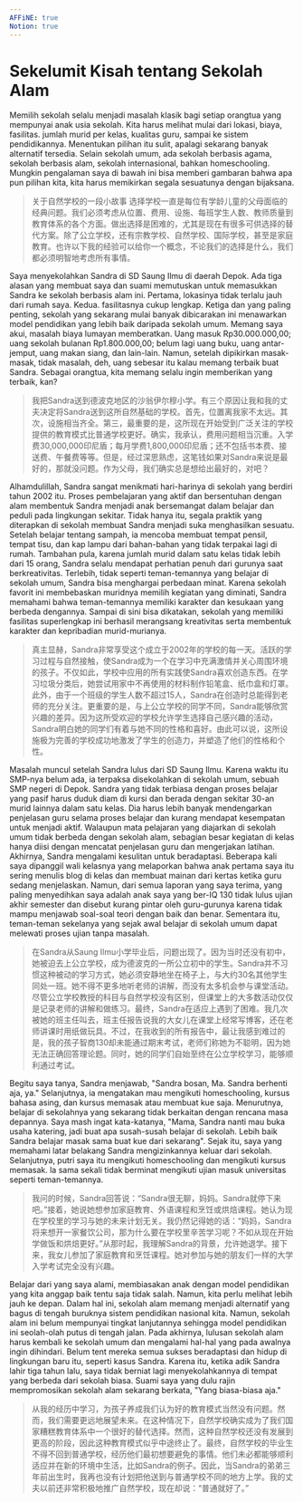 ```yaml
---
AFFiNE: true
Notion: true
---
```


# Sekelumit Kisah tentang Sekolah Alam

Memilih sekolah selalu menjadi masalah klasik bagi setiap orangtua yang mempunyai anak usia sekolah. Kita harus melihat mulai dari lokasi, biaya, fasilitas. jumlah murid per kelas, kualitas guru, sampai ke sistem pendidikannya. Menentukan pilihan itu sulit, apalagi sekarang banyak alternatif tersedia. Selain sekolah umum, ada sekolah berbasis agama, sekolah berbasis alam, sekolah internasional, bahkan homeschooling. Mungkin pengalaman saya di bawah ini bisa memberi gambaran bahwa apa pun pilihan kita, kita harus memikirkan segala sesuatunya dengan bijaksana.

> 关于自然学校的一段小故事
> 选择学校一直是每位有学龄儿童的父母面临的经典问题。我们必须考虑从位置、费用、设施、每班学生人数、教师质量到教育体系的各个方面。做出选择是困难的，尤其是现在有很多可供选择的替代方案。除了公立学校，还有宗教学校、自然学校、国际学校，甚至是家庭教育。也许以下我的经验可以给你一个概念，不论我们的选择是什么，我们都必须明智地考虑所有事情。

Saya menyekolahkan Sandra di SD Saung Ilmu di daerah Depok. Ada tiga alasan yang membuat saya dan suami memutuskan untuk memasukkan Sandra ke sekolah berbasis alam ini. Pertama, lokasinya tidak terlalu jauh dari rumah saya. Kedua. fasilitasnya cukup lengkap. Ketiga dan yang paling penting, sekolah yang sekarang mulai banyak dibicarakan ini menawarkan model pendidikan yang lebih baik daripada sekolah umum. Memang saya akui, masalah biaya lumayan memberatkan. Uang masuk Rp30.000.000,00; uang sekolah bulanan Rp1.800.000,00; belum lagi uang buku, uang antar-jemput, uang makan siang, dan lain-lain. Namun, setelah dipikirkan masak-masak, tidak masalah, deh, uang sebesar itu kalau memang terbaik buat Sandra. Sebagai orangtua, kita memang selalu ingin memberikan yang terbaik, kan?

> 我把Sandra送到德波克地区的沙翁伊尔穆小学。有三个原因让我和我的丈夫决定将Sandra送到这所自然基础的学校。首先，位置离我家不太远。其次，设施相当齐全。第三，最重要的是，这所现在开始受到广泛关注的学校提供的教育模式比普通学校更好。确实，我承认，费用问题相当沉重。入学费30,000,000印尼盾；每月学费1,800,000印尼盾；还不包括书本费、接送费、午餐费等等。但是，经过深思熟虑，这笔钱如果对Sandra来说是最好的，那就没问题。作为父母，我们确实总是想给出最好的，对吧？

Alhamdulillah, Sandra sangat menikmati hari-harinya di sekolah yang berdiri tahun 2002 itu. Proses pembelajaran yang aktif dan bersentuhan dengan alam membentuk Sandra menjadi anak bersemangat dalam belajar dan peduli pada lingkungan sekitar. Tidak hanya itu, segala praktik yang diterapkan di sekolah membuat Sandra menjadi suka menghasilkan sesuatu. Setelah belajar tentang sampah, ia mencoba membuat tempat pensil, tempat tisu, dan kap lampu dari bahan-bahan yang tidak terpakai lagi di rumah. Tambahan pula, karena jumlah murid dalam satu kelas tidak lebih dari 15 orang, Sandra selalu mendapat perhatian penuh dari gurunya saat berkreativitas. Terlebih, tidak seperti teman-temannya yang belajar di sekolah umum, Sandra bisa menghargai perbedaan minat. Karena sekolah favorit ini membebaskan muridnya memilih kegiatan yang diminati, Sandra memahami bahwa teman-temannya memiliki karakter dan kesukaan yang berbeda dengannya. Sampai di sini bisa dikatakan, sekolah yang memiliki fasilitas superlengkap ini berhasil merangsang kreativitas serta membentuk karakter dan kepribadian murid-murianya.

> 真主显赫，Sandra非常享受这个成立于2002年的学校的每一天。活跃的学习过程与自然接触，使Sandra成为一个在学习中充满激情并关心周围环境的孩子。不仅如此，学校中应用的所有实践使Sandra喜欢创造东西。在学习垃圾分类后，她尝试用家中不再使用的材料制作铅笔盒、纸巾盒和灯罩。此外，由于一个班级的学生人数不超过15人，Sandra在创造时总能得到老师的充分关注。更重要的是，与上公立学校的同学不同，Sandra能够欣赏兴趣的差异。因为这所受欢迎的学校允许学生选择自己感兴趣的活动，Sandra明白她的同学们有着与她不同的性格和喜好。由此可以说，这所设施极为完善的学校成功地激发了学生的创造力，并塑造了他们的性格和个性。

Masalah muncul setelah Sandra lulus dari SD Saung Ilmu. Karena waktu itu SMP-nya belum ada, ia terpaksa disekolahkan di sekolah umum, sebuah SMP negeri di Depok. Sandra yang tidak terbiasa dengan proses belajar yang pasif harus duduk diam di kursi dan berada dengan sekitar 30-an murid lainnya dalam satu kelas. Dia harus lebih banyak mendengarkan penjelasan guru selama proses belajar dan kurang mendapat kesempatan untuk menjadi aktif. Walaupun mata pelajaran yang diajarkan di sekolah umum tidak berbeda dengan sekolah alam, sebagian besar kegiatan di kelas hanya diisi dengan mencatat penjelasan guru dan mengerjakan latihan. Akhirnya, Sandra mengalami kesulitan untuk beradaptasi. Beberapa kali saya dipanggil wali kelasnya yang melaporkan bahwa anak pertama saya itu sering menulis blog di kelas dan membuat mainan dari kertas ketika guru sedang menjelaskan. Namun, dari semua laporan yang saya terima, yang paling menyedihkan saya adalah anak saya yang ber-IQ 130 tidak lulus ujian akhir semester dan disebut kurang pintar oleh guru-gurunya karena tidak mampu menjawab soal-soal teori dengan baik dan benar. Sementara itu, teman-teman sekelanya yang sejak awal belajar di sekolah umum dapat melewati proses ujian tanpa masalah.

> 在Sandra从Saung Ilmu小学毕业后，问题出现了。因为当时还没有初中，她被迫去上公立学校，成为德波克的一所公立初中的学生。Sandra并不习惯这种被动的学习方式，她必须安静地坐在椅子上，与大约30名其他学生同处一班。她不得不更多地听老师的讲解，而没有太多机会参与课堂活动。尽管公立学校教授的科目与自然学校没有区别，但课堂上的大多数活动仅仅是记录老师的讲解和做练习。最终，Sandra在适应上遇到了困难。我几次被她的班主任叫去，班主任报告说我的大女儿在课堂上经常写博客，还在老师讲课时用纸做玩具。不过，在我收到的所有报告中，最让我感到难过的是，我的孩子智商130却未能通过期末考试，老师们称她为不聪明，因为她无法正确回答理论题。同时，她的同学们自始至终在公立学校学习，能够顺利通过考试。

Begitu saya tanya, Sandra menjawab, "Sandra bosan, Ma. Sandra berhenti aja, ya." Selanjutnya, ia mengatakan mau mengikuti homeschooling, kursus bahasa asing, dan kursus memasak atau membuat kue saja. Menurutnya, belajar di sekolahnya yang sekarang tidak berkaitan dengan rencana masa depannya. Saya mash ingat kata-katanya, "Mama, Sandra nanti mau buka usaha katering, jadi buat apa susah-susah belajar di sekolah. Lebih baik Sandra belajar masak sama buat kue dari sekarang". Sejak itu, saya yang memahami latar belakang Sandra mengizinkannya keluar dari sekolah. Selanjutnya, putri saya itu mengikuti homeschooling dan mengikuti kursus memasak. la sama sekali tidak berminat mengikuti ujian masuk universitas seperti teman-temannya.

> 我问的时候，Sandra回答说：“Sandra很无聊，妈妈。Sandra就停下来吧。”接着，她说她想参加家庭教育、外语课程和烹饪或烘焙课程。她认为现在学校里的学习与她的未来计划无关。我仍然记得她的话：“妈妈，Sandra将来想开一家餐饮公司，那为什么要在学校里辛苦学习呢？不如从现在开始学做饭和烘焙更好。”从那时起，我理解Sandra的背景，允许她退学。接下来，我女儿参加了家庭教育和烹饪课程。她对参加与她的朋友们一样的大学入学考试完全没有兴趣。

Belajar dari yang saya alami, membiasakan anak dengan model pendidikan yang kita anggap baik tentu saja tidak salah. Namun, kita perlu melihat lebih jauh ke depan. Dalam hal ini, sekolah alam memang menjadi alternatif yang bagus di tengah buruknya sistem pendidikan nasional kita. Namun, sekolah alam ini belum mempunyai tingkat lanjutannya sehingga model pendidikan ini seolah-olah putus di tengah jalan. Pada akhirnya, lulusan sekolah alam harus kembali ke sekolah umum dan mengalami hal-hal yang pada awalnya ingin dihindari. Belum tent mereka semua sukses beradaptasi dan hidup di lingkungan baru itu, seperti kasus Sandra. Karena itu, ketika adik Sandra lahir tiga tahun lalu, saya tidak berniat lagi menyekolahkannya di tempat yang berbeda dari sekolah biasa. Suami saya yang dulu rajin mempromosikan sekolah alam sekarang berkata, "Yang biasa-biasa aja."

> 从我的经历中学习，为孩子养成我们认为好的教育模式当然没有问题。然而，我们需要更远地展望未来。在这种情况下，自然学校确实成为了我们国家糟糕教育体系中一个很好的替代选择。然而，这种自然学校还没有发展到更高的阶段，因此这种教育模式似乎中途终止了。最终，自然学校的毕业生不得不回到普通学校，经历他们最初想要避免的事情。他们未必都能够顺利适应并在新的环境中生活，比如Sandra的例子。因此，当Sandra的弟弟三年前出生时，我再也没有计划把他送到与普通学校不同的地方上学。我的丈夫以前还非常积极地推广自然学校，现在却说：“普通就好了。”
